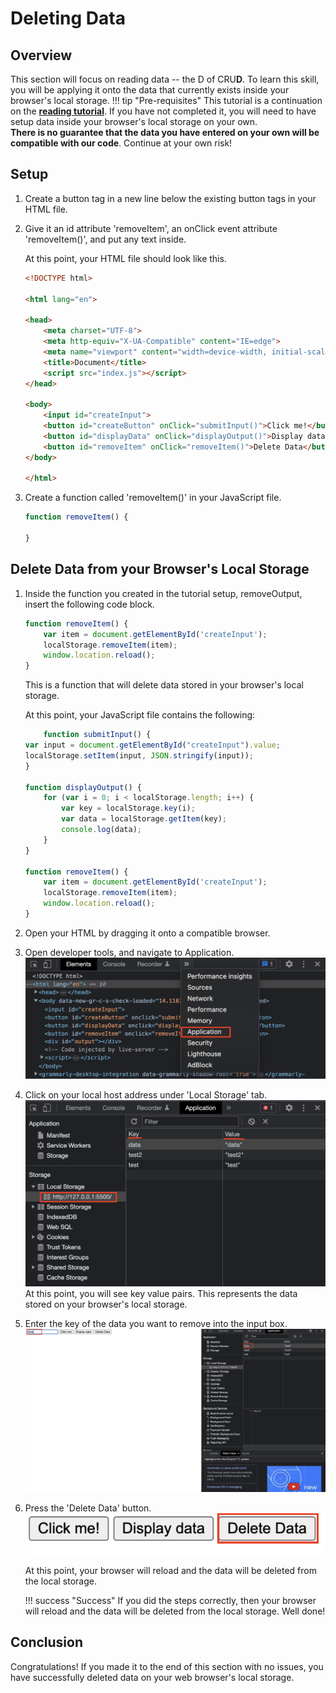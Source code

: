 # Deleting Data

## Overview

This section will focus on reading data -- the D of CRU**D**. To learn this skill, you will be applying it onto the data that currently exists inside your browser's local storage.
!!! tip "Pre-requisites"
    This tutorial is a continuation on the [**reading tutorial**](reading.md). If you have not completed it, you will need to have setup data inside your browser's local storage on your own.
    <br> **There is no guarantee that the data you have entered on your own will be compatible with our code**. Continue at your own risk!

## Setup

1. Create a button tag in a new line below the existing button tags in your HTML file.

2. Give it an id attribute 'removeItem', an onClick event attribute 'removeItem()', and put any text inside.

    At this point, your HTML file should look like this.

    ```html hl_lines="17"
    <!DOCTYPE html>

    <html lang="en">

    <head>
        <meta charset="UTF-8">
        <meta http-equiv="X-UA-Compatible" content="IE=edge">
        <meta name="viewport" content="width=device-width, initial-scale=1.0">
        <title>Document</title>
        <script src="index.js"></script>
    </head>

    <body>
        <input id="createInput">
        <button id="createButton" onClick="submitInput()">Click me!</button>
        <button id="displayData" onClick="displayOutput()">Display data</button>
        <button id="removeItem" onClick="removeItem()">Delete Data</button>
    </body>

    </html>
    ```

3. Create a function called 'removeItem()' in your JavaScript file.

    ```js
    function removeItem() {

    }
    ```

## Delete Data from your Browser's Local Storage

1. Inside the function you created in the tutorial setup, removeOutput, insert the following code block.

    ```js
    function removeItem() {
        var item = document.getElementById('createInput');
        localStorage.removeItem(item);
        window.location.reload();
    }
    ```

    This is a function that will delete data stored in your browser's local storage.

    At this point, your JavaScript file contains the following:

    ```js
        function submitInput() {
    var input = document.getElementById("createInput").value;
    localStorage.setItem(input, JSON.stringify(input));
    }

    function displayOutput() {
        for (var i = 0; i < localStorage.length; i++) {
            var key = localStorage.key(i);
            var data = localStorage.getItem(key);
            console.log(data);
        }
    }

    function removeItem() {
        var item = document.getElementById('createInput');
        localStorage.removeItem(item);
        window.location.reload();
    }
    ```

2. Open your HTML by dragging it onto a compatible browser.
3. Open developer tools, and navigate to Application.
    <br> ![application](application.png)
4. Click on your local host address under 'Local Storage' tab.
    <br> ![application-continued](application-continued.png)
    At this point, you will see key value pairs. This represents the data stored on your browser's local storage.
5. Enter the key of the data you want to remove into the input box.
    <br> ![deleting-data](deleting-data.png)
6. Press the 'Delete Data' button.
    <br> ![delete-button](delete-button.png)

    At this point, your browser will reload and the data will be deleted from the local storage.

    !!! success "Success"
        If you did the steps correctly, then your browser will reload and the data will be deleted from the local storage. Well done!

## Conclusion

Congratulations! If you made it to the end of this section with no issues, you have successfully deleted data on your web browser's local storage.
